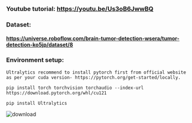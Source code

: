 
###  Youtube tutorial:   https://youtu.be/Us3oB6JwwBQ

### Dataset: 
#### https://universe.roboflow.com/brain-tumor-detection-wsera/tumor-detection-ko5jp/dataset/8

### Environment setup:

    Ultralytics recommend to install pytorch first from official website as per your cuda version- https://pytorch.org/get-started/locally.
  
    pip install torch torchvision torchaudio --index-url https://download.pytorch.org/whl/cu121

    pip install Ultralytics
  

  ![download](https://github.com/user-attachments/assets/455e9e46-b73f-4692-81f8-d54cf7581b69)

